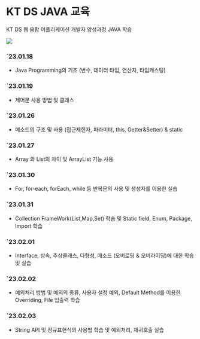 # KT DS JAVA 교육
KT DS 웹 융합 어플리케이션 개발자 양성과정 JAVA 학습

<a href="https://www.notion.so/KT-DS-4081d15959b74370a75913fdef079d0a"><img src="https://img.shields.io/badge/Notion-010101?style=flat-square&logo=Notion&logoColor=white"/></a>
### `23.01.18 
 * Java Programming의 기초 (변수, 데이터 타입, 연산자, 타입캐스팅)
### `23.01.19 
 * 제어문 사용 방법 및 클래스
### `23.01.26 
 * 메소드의 구조 및 사용 (접근제한자, 파라미터, this, Getter&Setter) & static
### `23.01.27
 * Array 와 List의 차이 및 ArrayList 기능 사용 
### `23.01.30
 * For, for-each, forEach, while 등 반복문의 사용 및 생성자를 이용한 실습
### `23.01.31
 * Collection FrameWork(List,Map,Set) 학습 및 Static field, Enum, Package, Import 학습
### `23.02.01
 * Interface, 상속, 추상클래스, 다형성, 메소드 (오버로딩 & 오버라이딩)에 대한 학습 및 실습
### `23.02.02
 * 예외처리 방법 및 예외의 종류, 사용자 설정 예외, Default Method를 이용한 Overriding, File 입출력 학습
### `23.02.03
 * String API 및 정규표현식의 사용법 학습 및 예외처리, 재귀호출 실습
